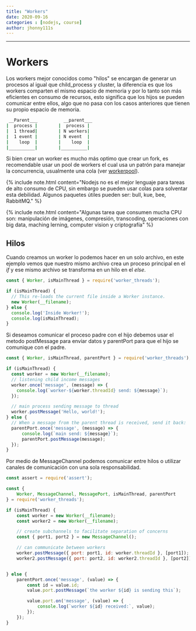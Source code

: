```yaml
---
title: "Workers"
date: 2020-09-16
categories : [nodejs, course]
author: jhonny111s
---
```


--------------

# Workers

Los workers mejor conocidos como "hilos" se encargan de generar un procesos al igual que child_process y cluster, la diferencia es que los workers comparten el mismo espacio de memoria y por lo tanto son más eficientes en consumo de recursos, esto significa que los hijos se pueden comunicar entre ellos, algo que no pasa con los casos anteriores que tienen su propio espacio de memoria.

~~~bash
 __Parent___          __parent___
|  process |        |  process |
|  1 thread|        | N workers|
|  1 event |        | N event  |
|    loop  |        |    loop  |
|__________|        |__________|
~~~

Si bien crear un worker es mucho más optimo que crear un fork, es recomendable usar un pool de workers el cual usa un patrón para manejar la concurrencia, usualmente una cola (ver [workerpool](https://www.npmjs.com/package/workerpool)).

{% include note.html content="Nodejs no es el mejor lenguaje para tareas de alto consumo de CPU, sin embargo se pueden usar colas para solventar esta debilidad. Algunos paquetes útiles pueden ser: bull, kue, bee, RabbitMQ." %}

{% include note.html content="Algunas tarea que consumen mucha CPU son: manipulación de imágenes, compresión, transcoding, operaciones con big data, maching lerning, computer vision y criptografía" %}

## Hilos

Cuando creamos un worker lo podemos hacer en un solo archivo, en este ejemplo vemos que nuestro mismo archivo crea un proceso principal en el *if* y ese mismo archivo se transforma en un hilo en el *else*.

~~~javascript
const { Worker, isMainThread } = require('worker_threads');

if (isMainThread) {
  // This re-loads the current file inside a Worker instance.
  new Worker(__filename);
} else {
  console.log('Inside Worker!');
  console.log(isMainThread);
}
~~~

Si deseamos comunicar el proceso padre con el hijo debemos usar el metodo postMessage para enviar datos y parentPort para que el hijo se comunique con el padre.

~~~javascript
const { Worker, isMainThread, parentPort } = require('worker_threads');

if (isMainThread) {
  const worker = new Worker(__filename);
  // listening child income messages
  worker.once('message', (message) => {
    console.log(`worker-${worker.threadId} send: ${message}`);
  });

  // main process sending message to thread
  worker.postMessage('Hello, world!');
} else {
  // When a message from the parent thread is received, send it back:
  parentPort.once('message', (message) => {
      console.log(`main send: ${message}`);
      parentPort.postMessage(message);
  });
}
~~~

Por medio de MessageChannel podemos comunicar entre hilos o utilizar canales de comunicación con una sola responsabilidad.

~~~javascript
const assert = require('assert');

const {
    Worker, MessageChannel, MessagePort, isMainThread, parentPort
} = require('worker_threads');

if (isMainThread) {
    const worker = new Worker(__filename);
    const worker2 = new Worker(__filename);

    // create subchannels to facilitate separation of concerns
    const { port1, port2 } = new MessageChannel();

    // can communicate between workers
    worker.postMessage({ port: port1, id: worker.threadId }, [port1]);
    worker2.postMessage({ port: port2, id: worker2.threadId }, [port2]);


} else {
    parentPort.once('message', (value) => {
        const id = value.id;
        value.port.postMessage(`the worker ${id} is sending this`);

        value.port.on('message', (value) => {
            console.log(`worker ${id} received:`, value);
        });
    });
}
~~~